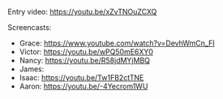 Entry video: https://youtu.be/xZvTNOuZCXQ 

Screencasts:
- Grace: https://www.youtube.com/watch?v=DevhWmCn_FI
- Victor: https://youtu.be/wPQ50mE6XY0
- Nancy: https://youtu.be/R58jdMYjMBQ 
- James: 
- Isaac: https://youtu.be/Tw1FB2ctTNE
- Aaron: https://youtu.be/-4Yecrom1WU


